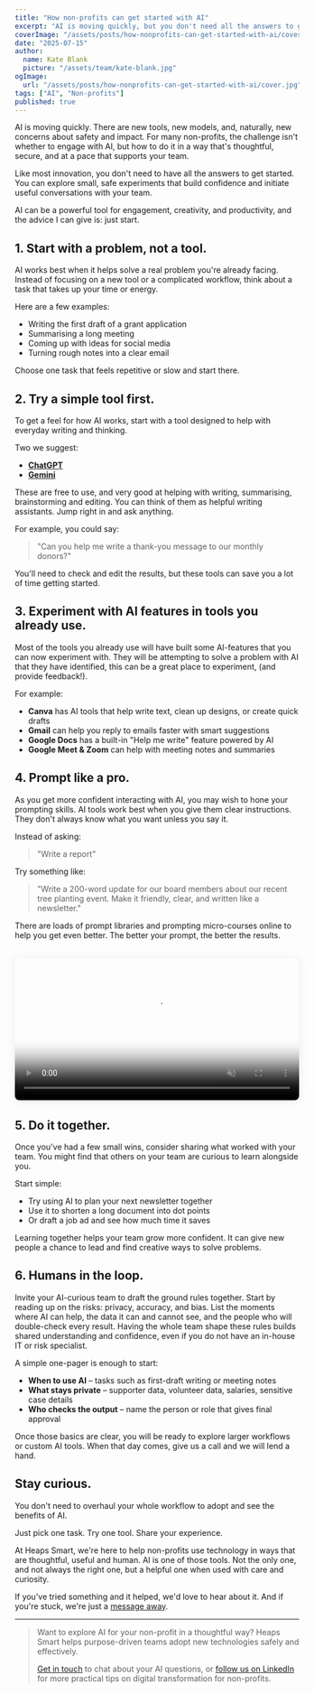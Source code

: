 ```yaml
---
title: "How non-profits can get started with AI"
excerpt: "AI is moving quickly, but you don't need all the answers to get started. Here's how to explore AI in a thoughtful, secure way that supports your team."
coverImage: "/assets/posts/how-nonprofits-can-get-started-with-ai/cover.jpg"
date: "2025-07-15"
author:
  name: Kate Blank
  picture: "/assets/team/kate-blank.jpg"
ogImage:
  url: "/assets/posts/how-nonprofits-can-get-started-with-ai/cover.jpg"
tags: ["AI", "Non-profits"]
published: true
---
```


AI is moving quickly. There are new tools, new models, and, naturally, new concerns about safety and impact. For many non-profits, the challenge isn't whether to engage with AI, but how to do it in a way that's thoughtful, secure, and at a pace that supports your team.

Like most innovation, you don't need to have all the answers to get started. You can explore small, safe experiments that build confidence and initiate useful conversations with your team. 

AI can be a powerful tool for engagement, creativity, and productivity, and the advice I can give is: just start.

## 1. Start with a problem, not a tool.

AI works best when it helps solve a real problem you're already facing. Instead of focusing on a new tool or a complicated workflow, think about a task that takes up your time or energy.

Here are a few examples:
- Writing the first draft of a grant application
- Summarising a long meeting
- Coming up with ideas for social media
- Turning rough notes into a clear email

Choose one task that feels repetitive or slow and start there.

## 2. Try a simple tool first.

To get a feel for how AI works, start with a tool designed to help with everyday writing and thinking.

Two we suggest:
- **[ChatGPT](/tools-for-nonprofits/chatgpt)**
- **[Gemini](/tools-for-nonprofits/google-gemini)**

These are free to use, and very good at helping with writing, summarising, brainstorming and editing. You can think of them as helpful writing assistants. Jump right in and ask anything.

For example, you could say:
> "Can you help me write a thank-you message to our monthly donors?"

You'll need to check and edit the results, but these tools can save you a lot of time getting started.

## 3. Experiment with AI features in tools you already use.

Most of the tools you already use will have built some AI-features that you can now experiment with. They will be attempting to solve a problem with AI that they have identified, this can be a great place to experiment, (and provide feedback!). 

For example:
- **Canva** has AI tools that help write text, clean up designs, or create quick drafts
- **Gmail** can help you reply to emails faster with smart suggestions
- **Google Docs** has a built-in "Help me write" feature powered by AI
- **Google Meet & Zoom** can help with meeting notes and summaries

## 4. Prompt like a pro.

As you get more confident interacting with AI, you may wish to hone your prompting skills. AI tools work best when you give them clear instructions. They don't always know what you want unless you say it.

Instead of asking:
> "Write a report"

Try something like:
> "Write a 200-word update for our board members about our recent tree planting event. Make it friendly, clear, and written like a newsletter."

There are loads of prompt libraries and prompting micro-courses online to help you get even better. The better your prompt, the better the results.

<video autoplay muted loop playsinline poster="/assets/posts/how-nonprofits-can-get-started-with-ai/ai-demo-poster.jpg" style="display: block; width: 100%; margin: 2rem 0; border-radius: 0.5rem; box-shadow: 0 2px 16px rgba(0,0,0,0.08);">
  <source src="/assets/posts/how-nonprofits-can-get-started-with-ai/nonprofit-prompting.mp4" type="video/mp4" />
</video>

## 5. Do it together.

Once you've had a few small wins, consider sharing what worked with your team. You might find that others on your team are curious to learn alongside you.

Start simple:
- Try using AI to plan your next newsletter together
- Use it to shorten a long document into dot points
- Or draft a job ad and see how much time it saves

Learning together helps your team grow more confident. It can give new people a chance to lead and find creative ways to solve problems.

## 6. Humans in the loop.

Invite your AI-curious team to draft the ground rules together. Start by reading up on the risks: privacy, accuracy, and bias. List the moments where AI can help, the data it can and cannot see, and the people who will double-check every result. Having the whole team shape these rules builds shared understanding and confidence, even if you do not have an in-house IT or risk specialist.

A simple one-pager is enough to start:
- **When to use AI** – tasks such as first-draft writing or meeting notes
- **What stays private** – supporter data, volunteer data, salaries, sensitive case details
- **Who checks the output** – name the person or role that gives final approval

Once those basics are clear, you will be ready to explore larger workflows or custom AI tools. When that day comes, give us a call and we will lend a hand.

## Stay curious.

You don't need to overhaul your whole workflow to adopt and see the benefits of AI.

Just pick one task.
Try one tool.
Share your experience.

At Heaps Smart, we're here to help non-profits use technology in ways that are thoughtful, useful and human. AI is one of those tools. Not the only one, and not always the right one, but a helpful one when used with care and curiosity.

If you've tried something and it helped, we'd love to hear about it. And if you're stuck, we're just a [message away](/contact).

---

> Want to explore AI for your non-profit in a thoughtful way? Heaps Smart helps purpose-driven teams adopt new technologies safely and effectively.
>
> [Get in touch](https://heaps-smart.com/contact) to chat about your AI questions, or [follow us on LinkedIn](https://www.linkedin.com/company/heaps-smart/) for more practical tips on digital transformation for non-profits.
